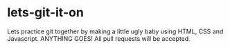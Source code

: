 # lets-git-it-on
Lets practice git together by making a little ugly baby using HTML, CSS and Javascript. ANYTHING GOES! All pull requests will be accepted.
